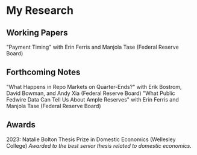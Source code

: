 # My Research

## Working Papers
"Payment Timing" with Erin Ferris and Manjola Tase (Federal Reserve Board)

## Forthcoming Notes
"What Happens in Repo Markets on Quarter-Ends?" with Erik Bostrom, David Bowman, and Andy Xia (Federal Reserve Board)
"What Public Fedwire Data Can Tell Us About Ample Reserves" with Erin Ferris and Manjola Tase (Federal Reserve Board)

## Awards
2023: Natalie Bolton Thesis Prize in Domestic Economics (Wellesley College)
  *Awarded to the best senior thesis related to domestic economics.*
